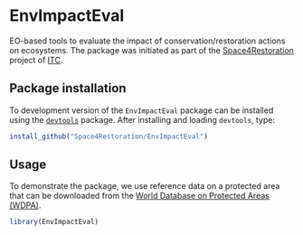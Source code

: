 # EnvImpactEval

EO-based tools to evaluate the impact of conservation/restoration actions on ecosystems. The package was initiated as part of the [Space4Restoration](itc.nl/space4restoration) project of [ITC](ITC.nl).

## Package installation
To development version of the `EnvImpactEval` package can be installed using the [`devtools`](https://cran.r-project.org/package=devtools) package. After installing and loading `devtools`, type: 
```r
install_github("Space4Restoration/EnvImpactEval")
```

## Usage 

To demonstrate the package, we use reference data on a protected area that can be downloaded from the [World Database on Protected Areas (WDPA)](https://www.protectedplanet.net/en/thematic-areas/wdpa?tab=WDPA). 

```r
library(EnvImpactEval)
```






